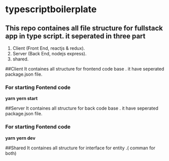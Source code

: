 # typescriptboilerplate
## This repo containes all file structure for fullstack app in type script. it seperated in three part
1. Client (Front End, reactjs & redux).
2. Server (Back End, nodejs express).
3. shared.

##Client 
It containes all structure for frontend code base . it have seperated package.json file.

### For starting Fontend code 
**yarn**
**yern start**

##Server 
It containes all structure for back code base . it have seperated package.json file.

### For starting Fontend code 
**yarn**
**yern dev**

##Shared
It containes all structure for interface for entity .( comman for both)

